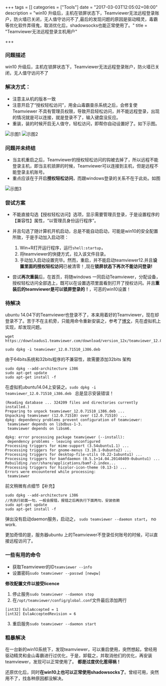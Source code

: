+++
tags = []
categories = ["Tools"]
date = "2017-03-03T12:05:02+08:00"
description = "win10 升级后，主机在锁屏状态下，Teamviewer无法远程登录账户，防火墙已关闭，无人值守访问不了,最后的发现问题的原因是驱动精灵，毒霸等优化软件弄得鬼，取消优化后，shadowsocks也能正常使用了。"
title = "Teamviewer无法远程登录主机用户"

+++

### 问题描述
win10 升级后，主机在锁屏状态下，Teamviewer无法远程登录账户，防火墙已关闭，无人值守访问不了

### 解决方式：

- 注意主从机的版本一致
- 注意开启了“授权轻松访问”，用金山毒霸查杀系统之后，会修复使Teamviewer 不具有管理员权限，导致开启轻松访问，并不能远程登录，出现的情况就是可以连接，就是登录不了，输入键盘没反应。
- 重装，装的时候开启无人值守，轻松访问，即帮你自动设置好了。如下示图。

![](/images/无人值守访问.jpg  "示图1")
![](/images/授权轻松访问.jpg "示图2") 

### 问题并未终结
- 当主机重启之后，Teamviewer的授权轻松访问的钩被去掉了，所以远程不能登录主机，即当主机锁屏的时候，Teamviewer可以连接到主机，但是远程不能登录主机账号。
- 重点应该在于开启**授权轻松访问**，而跟windows登录的关系不在于此处。如图

![](/images/teamviewer配置原因.jpg "示图3")

### 尝试方案

- 不能直接勾选【授权轻松访问】选项，显示需要管理员登录，于是设置程序的【兼容性】属性，“以管理员身份运行程序”。
- 并且勾选了随计算机开机启动，总是不能自动启动，可能是win10的安全配置所致，于是手动加入启动项：
	1. Win+R打开运行程序，运行`shell:startup`，
	2. 将teamviewer的快捷方式，拉入该文件目录。
	3. 手动加入启动设置完毕。然而，重启，并不能启动teamviewer12.并且**设置里面的授权轻松访问**已被清零！,现在**锁屏状态下再次不能访问登录!**


- 尝试**再次重装**后，在首页，将随windows 一同启动Teamviewer，分配设备，授权轻松访问全部选上，既可以在设置选项里面看到打开了授权访问。并且**重装后的teamviewer是可以锁屏登录的！**，可恶的win10设置！

### 待解决

 ubuntu 14.04下的Teamviewer也登录不了，本来用着好的Teamviewer，现在却登录不了。苦于不在主机旁，只能用命令重新安装之，参考了[博文](http://blog.csdn.net/dreamhai/article/details/57080531)，先在虚拟机上实现，却发现问题。

```
wget https://downloadus1.teamviewer.com/download/version_12x/teamviewer_12.0.71510_i386.deb

sudo dpkg -i teamviewer_12.0.71510_i386.deb
```

由于64bits系统和32bits程序的不兼容性，故需要添加32bits 架构
```
sudo dpkg --add-architecture i386
sudo apt-get update
sudo apt-get install -f
```
在虚拟机ubuntu14.04上安装之。`sudo dpkg -i teamviewer_12.0.71510_i386.deb
`
总是显示安装错误！

```
(Reading database ... 324209 files and directories currently installed.)
Preparing to unpack teamviewer_12.0.71510_i386.deb ...
Unpacking teamviewer (12.0.71510) over (12.0.71510) ...
dpkg: dependency problems prevent configuration of teamviewer:
 teamviewer depends on libdbus-1-3.
 teamviewer depends on libsm6.

dpkg: error processing package teamviewer (--install):
 dependency problems - leaving unconfigured
Processing triggers for mime-support (3.54ubuntu1.1) ...
Processing triggers for gnome-menus (3.10.1-0ubuntu2) ...
Processing triggers for desktop-file-utils (0.22-1ubuntu1) ...
Processing triggers for bamfdaemon (0.5.1+14.04.20140409-0ubuntu1) ...
Rebuilding /usr/share/applications/bamf-2.index...
Processing triggers for hicolor-icon-theme (0.13-1) ...
Errors were encountered while processing:
 teamviewer
```

前文稍微有点细节【补充】
```
sudo dpkg --add-architecture i386
//先执行前面一句，一般会报错，报错之后再执行下面两句，安装依赖
sudo apt-get update
sudo apt-get install -f
```
弹出没有启动daemon服务，启动之，
`sudo teamviewer --daemon start`， no work.

更加奇怪的是，服务器ubuntu 上的Teamviewer不登录任何账号的时候，可以直接远程访问了。

### 一些有用的命令

- 获取Teamviewer的ID`teamviewer --info`
- 设置密码`sudo teamviewer --passwd [newpw]`

**修改配置文件以接受licence**

1. 停止服务`sudo teamviewer --daemon stop`
2. 在`/opt/teamviewer/config/global.conf`文件最后添加两行
```
[int32] EulaAccepted = 1 
[int32] EulaAcceptedRevision = 6 
```
3. 重启服务`sudo teamviewer --daemon start`

### 粗暴解决

在一台新的win10系统下，发现teamviewer，可以重启使用，突然想起，曾经用驱动精灵和金山毒霸进行过优化，于是，卸载之，并取消他们的优化，再安装teamviewer，发现可以正常使用了。
**都是过度优化惹得祸！**

还原优化后，同时**在win10上也可以正常使用shadowsocks了**。曾经可用，突然用不了，找各种原因都没解决。
